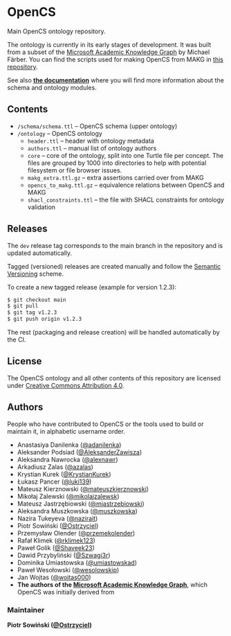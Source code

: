 # OpenCS
Main OpenCS ontology repository.

The ontology is currently in its early stages of development. It was built from a subset of the [Microsoft Academic Knowledge Graph](https://makg.org/) by Michael Färber. You can find the scripts used for making OpenCS from MAKG in [this repository](https://github.com/OpenCS-ontology/makg-to-opencs).

See also **[the documentation](https://github.com/OpenCS-ontology/OpenCS/wiki/)** where you will find more information about the schema and ontology modules.

## Contents

- `/schema/schema.ttl` – OpenCS schema (upper ontology)
- `/ontology` – OpenCS ontology
  - `header.ttl` – header with ontology metadata
  - `authors.ttl` – manual list of ontology authors
  - `core` – core of the ontology, split into one Turtle file per concept. The files are grouped by 1000 into directories to help with potential filesystem or file browser issues.
  - `makg_extra.ttl.gz` – extra assertions carried over from MAKG
  - `opencs_to_makg.ttl.gz` – equivalence relations between OpenCS and MAKG
  - `shacl_constraints.ttl` – the file with SHACL constraints for ontology validation

## Releases
The `dev` release tag corresponds to the main branch in the repository and is updated automatically.

Tagged (versioned) releases are created manually and follow the [Semantic Versioning](https://semver.org/) scheme.

To create a new tagged release (example for version 1.2.3):
```sh
$ git checkout main
$ git pull
$ git tag v1.2.3
$ git push origin v1.2.3
```

The rest (packaging and release creation) will be handled automatically by the CI.

## License

The OpenCS ontology and all other contents of this repository are licensed under [Creative Commons Attribution 4.0](https://creativecommons.org/licenses/by/4.0/).

## Authors

People who have contributed to OpenCS or the tools used to build or maintain it, in alphabetic username order.

- Anastasiya Danilenka ([@adanilenka](https://github.com/adanilenka))
- Aleksander Podsiad ([@AleksanderZawisza](https://github.com/AleksanderZawisza))
- Aleksandra Nawrocka ([@alexnawr](https://github.com/alexnawr))
- Arkadiusz Zalas ([@azalas](https://github.com/alexnawr))
- Krystian Kurek ([@KrystianKurek](https://github.com/KrystianKurek))
- Łukasz Pancer ([@luki139](https://github.com/luki139))
- Mateusz Kierznowski ([@mateuszkierznowski](https://github.com/mateuszkierznowski))
- Mikołaj Zalewski ([@mikolajzalewsk](https://github.com/mikolajzalewski))
- Mateusz Jastrzębiowski ([@mjastrzebiowski](https://github.com/mjastrzebiowski))
- Aleksandra Muszkowska ([@muszkowska](https://github.com/muszkowska))
- Nazira Tukeyeva ([@nazirait](https://github.com/nazirait))
- Piotr Sowiński ([@Ostrzyciel](https://github.com/Ostrzyciel))
- Przemysław Olender ([@przemekolender](https://github.com/przemekolender))
- Rafał Klimek ([@rklimek123](https://github.com/rklimek123))
- Paweł Golik ([@Shaveek23](https://github.com/Shaveek23))
- Dawid Przybyliński ([@Szwagi3r](https://github.com/Szwagi3r))
- Dominika Umiastowska ([@umiastowskad](https://github.com/umiastowskad))
- Paweł Wesołowski ([@wesolowskip](https://github.com/wesolowskip))
- Jan Wojtas ([@wojtas000](https://github.com/wojtas000))
- **The authors of the [Microsoft Academic Knowledge Graph](https://makg.org/)**, which OpenCS was initially derived from

### Maintainer
**Piotr Sowiński ([@Ostrzyciel](https://github.com/Ostrzyciel))**
